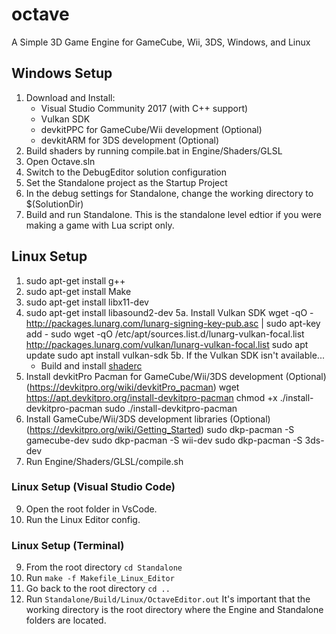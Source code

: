 # octave
A Simple 3D Game Engine for GameCube, Wii, 3DS, Windows, and Linux

## Windows Setup
1. Download and Install:
	- Visual Studio Community 2017 (with C++ support)
	- Vulkan SDK
	- devkitPPC for GameCube/Wii development (Optional)
	- devkitARM for 3DS development (Optional)
2. Build shaders by running compile.bat in Engine/Shaders/GLSL
3. Open Octave.sln
4. Switch to the DebugEditor solution configuration
5. Set the Standalone project as the Startup Project
6. In the debug settings for Standalone, change the working directory to $(SolutionDir)
7. Build and run Standalone. This is the standalone level edtior if you were making a game with Lua script only.

## Linux Setup
1. sudo apt-get install g++
2. sudo apt-get install Make
3. sudo apt-get install libx11-dev
4. sudo apt-get install libasound2-dev
5a. Install Vulkan SDK
    wget -qO - http://packages.lunarg.com/lunarg-signing-key-pub.asc | sudo apt-key add -
    sudo wget -qO /etc/apt/sources.list.d/lunarg-vulkan-focal.list http://packages.lunarg.com/vulkan/lunarg-vulkan-focal.list
    sudo apt update
    sudo apt install vulkan-sdk
5b. If the Vulkan SDK isn't available...
	- Build and install [shaderc](https://github.com/google/shaderc/#getting-and-building-shaderc)
6. Install devkitPro Pacman for GameCube/Wii/3DS development (Optional) (https://devkitpro.org/wiki/devkitPro_pacman)
    wget https://apt.devkitpro.org/install-devkitpro-pacman
   chmod +x ./install-devkitpro-pacman
   sudo ./install-devkitpro-pacman
7. Install GameCube/Wii/3DS development libraries (Optional) (https://devkitpro.org/wiki/Getting_Started)
    sudo dkp-pacman -S gamecube-dev
    sudo dkp-pacman -S wii-dev
    sudo dkp-pacman -S 3ds-dev
8. Run Engine/Shaders/GLSL/compile.sh

### Linux Setup (Visual Studio Code)
9. Open the root folder in VsCode.
10. Run the Linux Editor config.

### Linux Setup (Terminal)
9. From the root directory `cd Standalone` 
10. Run `make -f Makefile_Linux_Editor`
11. Go back to the root directory `cd ..`
12. Run `Standalone/Build/Linux/OctaveEditor.out` It's important that the working directory is the root directory where the Engine and Standalone folders are located.
